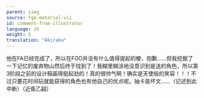 ```yaml
---
parent: sieg
source: fgo-material-vii
id: comment-from-illustrator
language: zh
weight: 5
translation: "Akiraka"
---
```


他在FA已经完成了，所以在FGO并没有什么值得提起的梗，抱歉……但我挖掘了一下记忆的废弃物山然后终于找到了！我糊里糊涂地没意识到是送的角色，所以第3阶段之前的设计稿画得挺起劲的！真的很帅气啊！确实是天使般的笑容！！！不过只要花时间玩就能获得的角色也有他自己的优点呢。抽卡是坏文……（记述到此中断）（近衛乙嗣）
